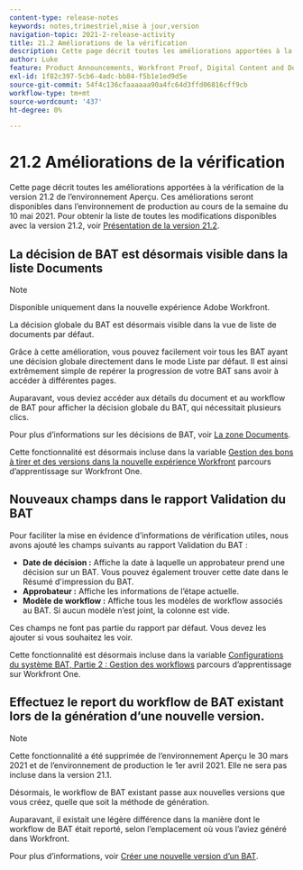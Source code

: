 ```yaml
---
content-type: release-notes
keywords: notes,trimestriel,mise à jour,version
navigation-topic: 2021-2-release-activity
title: 21.2 Améliorations de la vérification
description: Cette page décrit toutes les améliorations apportées à la vérification de la version 21.2 de l’environnement Aperçu. Ces améliorations seront disponibles dans l’environnement de production au cours de la semaine du 10 mai 2021. Pour obtenir la liste de toutes les modifications disponibles avec la version 21.2, reportez-vous à la présentation de la version 21.2.
author: Luke
feature: Product Announcements, Workfront Proof, Digital Content and Documents
exl-id: 1f82c397-5cb6-4adc-bb84-f5b1e1ed9d5e
source-git-commit: 54f4c136cfaaaaaa90a4fc64d3ffd06816cff9cb
workflow-type: tm+mt
source-wordcount: '437'
ht-degree: 0%

---
```


# 21.2 Améliorations de la vérification

Cette page décrit toutes les améliorations apportées à la vérification de la version 21.2 de l’environnement Aperçu. Ces améliorations seront disponibles dans l’environnement de production au cours de la semaine du 10 mai 2021. Pour obtenir la liste de toutes les modifications disponibles avec la version 21.2, voir [Présentation de la version 21.2](../../../product-announcements/product-releases/21.2-release-activity/21-2-release-overview.md).

## La décision de BAT est désormais visible dans la liste Documents

>[!NOTE]
>
>Disponible uniquement dans la nouvelle expérience Adobe Workfront.

La décision globale du BAT est désormais visible dans la vue de liste de documents par défaut.

Grâce à cette amélioration, vous pouvez facilement voir tous les BAT ayant une décision globale directement dans le mode Liste par défaut. Il est ainsi extrêmement simple de repérer la progression de votre BAT sans avoir à accéder à différentes pages.

Auparavant, vous deviez accéder aux détails du document et au workflow de BAT pour afficher la décision globale du BAT, qui nécessitait plusieurs clics.

Pour plus d’informations sur les décisions de BAT, voir [La zone Documents](../../../documents/managing-documents/documents-area.md).

Cette fonctionnalité est désormais incluse dans la variable [Gestion des bons à tirer et des versions dans la nouvelle expérience Workfront](https://one.workfront.com/s/learningpath3/manage-proofs-and-versions-in-the-new-workfront-experience-MCPBYNLTQSS5H4NG7C27IPCVR5YA) parcours d’apprentissage sur Workfront One.

## Nouveaux champs dans le rapport Validation du BAT

Pour faciliter la mise en évidence d’informations de vérification utiles, nous avons ajouté les champs suivants au rapport Validation du BAT :

* **Date de décision :** Affiche la date à laquelle un approbateur prend une décision sur un BAT. Vous pouvez également trouver cette date dans le Résumé d&#39;impression du BAT.
* **Approbateur :** Affiche les informations de l’étape actuelle.
* **Modèle de workflow :** Affiche tous les modèles de workflow associés au BAT. Si aucun modèle n’est joint, la colonne est vide.

Ces champs ne font pas partie du rapport par défaut. Vous devez les ajouter si vous souhaitez les voir.

Cette fonctionnalité est désormais incluse dans la variable [Configurations du système BAT, Partie 2 : Gestion des workflows](https://one.workfront.com/s/learningpath3/proof-system-setups-part-2-workflow-management-MCKUF6NTIJ6BGMXHBCXXX6NN53EA) parcours d’apprentissage sur Workfront One.

## Effectuez le report du workflow de BAT existant lors de la génération d’une nouvelle version.

>[!NOTE]
>
>Cette fonctionnalité a été supprimée de l’environnement Aperçu le 30 mars 2021 et de l’environnement de production le 1er avril 2021. Elle ne sera pas incluse dans la version 21.1.

Désormais, le workflow de BAT existant passe aux nouvelles versions que vous créez, quelle que soit la méthode de génération.

Auparavant, il existait une légère différence dans la manière dont le workflow de BAT était reporté, selon l’emplacement où vous l’aviez généré dans Workfront.

Pour plus d’informations, voir [Créer une nouvelle version d’un BAT](../../../review-and-approve-work/proofing/managing-proofs-within-workfront/create-new-proof-version.md).
